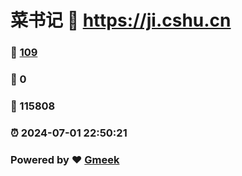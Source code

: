 # 菜书记 :link: https://ji.cshu.cn 
### :page_facing_up: [109](https://ji.cshu.cn/tag.html) 
### :speech_balloon: 0 
### :hibiscus: 115808 
### :alarm_clock: 2024-07-01 22:50:21 
### Powered by :heart: [Gmeek](https://github.com/Meekdai/Gmeek)
